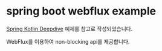 # spring boot webflux example

[Spring Kotlin Deepdive](https://github.com/sdeleuze/spring-kotlin-deepdive) 예제를 참고로 작성되었습니다.

WebFlux를 이용하여 non-blocking api를 제공합니다.
